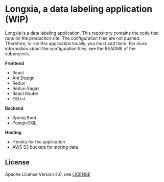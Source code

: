 # Longxia, a data labeling application (WIP)

Longxia is a data labeling application. This repository contains the code that runs on the production site. The configuration files are not pushed. Therefore, to run this application locally, you must add them. For more information about the configuration files, see the README of the subprojects. 


**Frontend**
- React
- Ant Design
- Redux
- Redux-Sagas
- React Router
- ESLint

**Backend**
- Spring Boot
- PostgreSQL

**Hosting**
- Heroku for the application
- AWS S3 buckets for storing data

## License
 Apache License Version 2.0, see [LICENSE](LICENSE)
